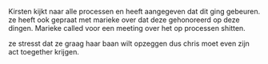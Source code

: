 Kirsten kijkt naar alle processen en heeft aangegeven dat dit ging gebeuren. ze heeft ook gepraat met marieke over dat deze gehonoreerd op deze dingen.
Marieke called voor een meeting over het op processen shitten.

ze stresst dat ze graag haar baan wilt opzeggen dus chris moet even zijn act toegether krijgen.

